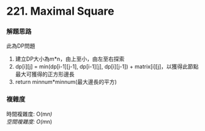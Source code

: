 # 221. Maximal Square
### 解題思路
此為DP問題
1. 建立DP大小為m*n，由上至小，由左至右探索
2. dp[i][j] = min(dp[i-1][j-1], dp[i-1][j], dp[i][j-1]) + matrix[i][j]，以獲得此節點最大可獲得的正方形邊長
3. return minnum*minnum(最大邊長的平方)
### 複雜度
時間複雜度: O(m*n)
<br>空間複雜度: O(m*n)

